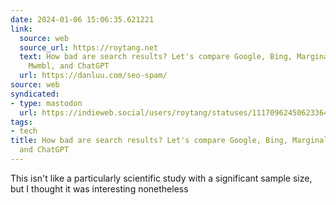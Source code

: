 ```yaml
---
date: 2024-01-06 15:06:35.621221
link:
  source: web
  source_url: https://roytang.net
  text: How bad are search results? Let's compare Google, Bing, Marginalia, Kagi,
    Mwmbl, and ChatGPT
  url: https://danluu.com/seo-spam/
source: web
syndicated:
- type: mastodon
  url: https://indieweb.social/users/roytang/statuses/111709624506233641
tags:
- tech
title: How bad are search results? Let's compare Google, Bing, Marginalia, Kagi, Mwmbl,
  and ChatGPT
---
```


This isn't like a particularly scientific study with a significant sample size, but I thought it was interesting nonetheless